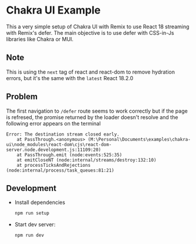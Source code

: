 # Chakra UI Example

This a very simple setup of Chakra UI with Remix to use React 18 streaming with Remix's defer. The main objective is to use defer with CSS-in-Js libraries like Chakra or MUI.

## Note

This is using the `next` tag of react and react-dom to remove hydration errors, but it's the same with the `latest` React 18.2.0

## Problem

The first navigation to `/defer` route seems to work correctly but if the page is refresed, the promise returned by the loader doesn't resolve and the following error appears on the terminal

```
Error: The destination stream closed early.
    at PassThrough.<anonymous> (M:\Personal\Documents\examples\chakra-ui\node_modules\react-dom\cjs\react-dom-server.node.development.js:11109:20)
    at PassThrough.emit (node:events:525:35)
    at emitCloseNT (node:internal/streams/destroy:132:10)
    at processTicksAndRejections (node:internal/process/task_queues:81:21)
```

## Development

- Install dependencies

  ```sh
  npm run setup
  ```

- Start dev server:

  ```sh
  npm run dev
  ```
